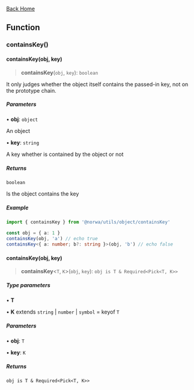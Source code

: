 [Back Home](/README.md)

## Function

### containsKey()

#### containsKey(obj, key)

> **containsKey**(`obj`, `key`): `boolean`

It only judges whether the object itself contains the passed-in key, not on the prototype chain.

##### Parameters

• **obj**: `object`

An object

• **key**: `string`

A key whether is contained by the object or not

##### Returns

`boolean`

Is the object contains the key

##### Example

```ts
import { containsKey } from '@norwa/utils/object/containsKey'

const obj = { a: 1 }
containsKey(obj, 'a') // echo true
containsKey<{ a: number; b?: string }>(obj, 'b') // echo false
```

#### containsKey(obj, key)

> **containsKey**\<`T`, `K`\>(`obj`, `key`): `obj is T & Required<Pick<T, K>>`

##### Type parameters

• **T**

• **K** extends `string` \| `number` \| `symbol` = keyof `T`

##### Parameters

• **obj**: `T`

• **key**: `K`

##### Returns

`obj is T & Required<Pick<T, K>>`
